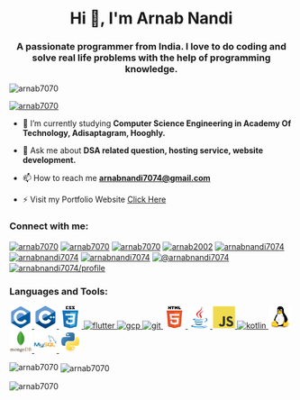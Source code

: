 <h1 align="center">Hi 👋, I'm Arnab Nandi</h1>
<h3 align="center">A passionate programmer from India. I love to do coding and solve real life problems with the help of programming knowledge.</h3>

<p align="left"> <img src="https://komarev.com/ghpvc/?username=arnab7070&label=Profile%20views&color=0e75b6&style=flat" alt="arnab7070" /> </p>

<p align="left"> <a href="https://github.com/ryo-ma/github-profile-trophy"><img src="https://github-profile-trophy.vercel.app/?username=arnab7070" alt="arnab7070" /></a> </p>

- 🌱 I’m currently studying **Computer Science Engineering in Academy Of Technology, Adisaptagram, Hooghly.**

- 💬 Ask me about **DSA related question, hosting service, website development.**

- 📫 How to reach me **arnabnandi7074@gmail.com**

- ⚡ Visit my Portfolio Website <a href="https://portfolio-arnab7070.vercel.app/">Click Here</a>

<h3 align="left">Connect with me:</h3>
<p align="left">
<a href="https://linkedin.com/in/arnab7070" target="blank"><img align="center" src="https://raw.githubusercontent.com/rahuldkjain/github-profile-readme-generator/master/src/images/icons/Social/linked-in-alt.svg" alt="arnab7070" height="30" width="40" /></a>
<a href="https://fb.com/arnab7070" target="blank"><img align="center" src="https://raw.githubusercontent.com/rahuldkjain/github-profile-readme-generator/master/src/images/icons/Social/facebook.svg" alt="arnab7070" height="30" width="40" /></a>
<a href="https://instagram.com/arnab7070" target="blank"><img align="center" src="https://raw.githubusercontent.com/rahuldkjain/github-profile-readme-generator/master/src/images/icons/Social/instagram.svg" alt="arnab7070" height="30" width="40" /></a>
<a href="https://www.codechef.com/users/arnab2002" target="blank"><img align="center" src="https://cdn.jsdelivr.net/npm/simple-icons@3.1.0/icons/codechef.svg" alt="arnab2002" height="30" width="40" /></a>
<a href="https://www.hackerrank.com/arnabnandi7074" target="blank"><img align="center" src="https://raw.githubusercontent.com/rahuldkjain/github-profile-readme-generator/master/src/images/icons/Social/hackerrank.svg" alt="arnabnandi7074" height="30" width="40" /></a>
<a href="https://codeforces.com/profile/arnabnandi7074" target="blank"><img align="center" src="https://raw.githubusercontent.com/rahuldkjain/github-profile-readme-generator/master/src/images/icons/Social/codeforces.svg" alt="arnabnandi7074" height="30" width="40" /></a>
<a href="https://www.leetcode.com/arnabnandi7074" target="blank"><img align="center" src="https://raw.githubusercontent.com/rahuldkjain/github-profile-readme-generator/master/src/images/icons/Social/leet-code.svg" alt="arnabnandi7074" height="30" width="40" /></a>
<a href="https://www.hackerearth.com/@arnabnandi7074" target="blank"><img align="center" src="https://raw.githubusercontent.com/rahuldkjain/github-profile-readme-generator/master/src/images/icons/Social/hackerearth.svg" alt="@arnabnandi7074" height="30" width="40" /></a>
<a href="https://auth.geeksforgeeks.org/user/arnabnandi7074/profile" target="blank"><img align="center" src="https://raw.githubusercontent.com/rahuldkjain/github-profile-readme-generator/master/src/images/icons/Social/geeks-for-geeks.svg" alt="arnabnandi7074/profile" height="30" width="40" /></a>
</p>

<h3 align="left">Languages and Tools:</h3>
<p align="left"> <a href="https://www.cprogramming.com/" target="_blank" rel="noreferrer"> <img src="https://raw.githubusercontent.com/devicons/devicon/master/icons/c/c-original.svg" alt="c" width="40" height="40"/> </a> <a href="https://www.w3schools.com/cpp/" target="_blank" rel="noreferrer"> <img src="https://raw.githubusercontent.com/devicons/devicon/master/icons/cplusplus/cplusplus-original.svg" alt="cplusplus" width="40" height="40"/> </a> <a href="https://www.w3schools.com/css/" target="_blank" rel="noreferrer"> <img src="https://raw.githubusercontent.com/devicons/devicon/master/icons/css3/css3-original-wordmark.svg" alt="css3" width="40" height="40"/> </a> <a href="https://flutter.dev" target="_blank" rel="noreferrer"> <img src="https://www.vectorlogo.zone/logos/flutterio/flutterio-icon.svg" alt="flutter" width="40" height="40"/> </a> <a href="https://cloud.google.com" target="_blank" rel="noreferrer"> <img src="https://www.vectorlogo.zone/logos/google_cloud/google_cloud-icon.svg" alt="gcp" width="40" height="40"/> </a> <a href="https://git-scm.com/" target="_blank" rel="noreferrer"> <img src="https://www.vectorlogo.zone/logos/git-scm/git-scm-icon.svg" alt="git" width="40" height="40"/> </a> <a href="https://www.w3.org/html/" target="_blank" rel="noreferrer"> <img src="https://raw.githubusercontent.com/devicons/devicon/master/icons/html5/html5-original-wordmark.svg" alt="html5" width="40" height="40"/> </a> <a href="https://www.java.com" target="_blank" rel="noreferrer"> <img src="https://raw.githubusercontent.com/devicons/devicon/master/icons/java/java-original.svg" alt="java" width="40" height="40"/> </a> <a href="https://developer.mozilla.org/en-US/docs/Web/JavaScript" target="_blank" rel="noreferrer"> <img src="https://raw.githubusercontent.com/devicons/devicon/master/icons/javascript/javascript-original.svg" alt="javascript" width="40" height="40"/> </a> <a href="https://kotlinlang.org" target="_blank" rel="noreferrer"> <img src="https://www.vectorlogo.zone/logos/kotlinlang/kotlinlang-icon.svg" alt="kotlin" width="40" height="40"/> </a> <a href="https://www.linux.org/" target="_blank" rel="noreferrer"> <img src="https://raw.githubusercontent.com/devicons/devicon/master/icons/linux/linux-original.svg" alt="linux" width="40" height="40"/> </a> <a href="https://www.mongodb.com/" target="_blank" rel="noreferrer"> <img src="https://raw.githubusercontent.com/devicons/devicon/master/icons/mongodb/mongodb-original-wordmark.svg" alt="mongodb" width="40" height="40"/> </a> <a href="https://www.mysql.com/" target="_blank" rel="noreferrer"> <img src="https://raw.githubusercontent.com/devicons/devicon/master/icons/mysql/mysql-original-wordmark.svg" alt="mysql" width="40" height="40"/> </a> <a href="https://www.python.org" target="_blank" rel="noreferrer"> <img src="https://raw.githubusercontent.com/devicons/devicon/master/icons/python/python-original.svg" alt="python" width="40" height="40"/> </a> </p>

<p><img align="left" src="https://github-readme-stats.vercel.app/api/top-langs?username=arnab7070&show_icons=true&locale=en&layout=compact" alt="arnab7070" /></p>

<p>&nbsp;<img align="center" src="https://github-readme-stats.vercel.app/api?username=arnab7070&show_icons=true&locale=en" alt="arnab7070" /></p>

<p><img align="center" src="https://github-readme-streak-stats.herokuapp.com/?user=arnab7070&" alt="arnab7070" /></p>

